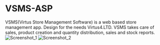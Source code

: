 # VSMS-ASP
VSMS(Virtus Store Management Software) is a web based store management app. Design for the needs Virtus4.LTD. VSMS takes care of sales, product creation and quantity distribution, sales and stock reports.
![Screenshot_1](https://user-images.githubusercontent.com/72268734/156634526-c7276532-7160-465d-811a-7fab95381ff5.png)
![Screenshot_2](https://user-images.githubusercontent.com/72268734/156943761-10f3c439-661d-474b-8564-ea398330e430.png)
